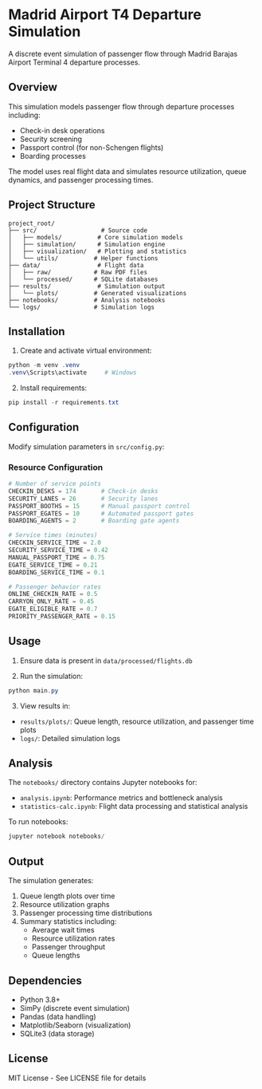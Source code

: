 # Madrid Airport T4 Departure Simulation

A discrete event simulation of passenger flow through Madrid Barajas Airport Terminal 4 departure processes.

## Overview

This simulation models passenger flow through departure processes including:
- Check-in desk operations
- Security screening
- Passport control (for non-Schengen flights)
- Boarding processes

The model uses real flight data and simulates resource utilization, queue dynamics, and passenger processing times.

## Project Structure

```
project_root/
├── src/                  # Source code
│   ├── models/          # Core simulation models
│   ├── simulation/      # Simulation engine
│   ├── visualization/   # Plotting and statistics
│   └── utils/          # Helper functions
├── data/                # Flight data
│   ├── raw/            # Raw PDF files
│   └── processed/      # SQLite databases
├── results/             # Simulation output
│   └── plots/          # Generated visualizations
├── notebooks/          # Analysis notebooks
└── logs/               # Simulation logs
```

## Installation

1. Create and activate virtual environment:
```powershell
python -m venv .venv
.venv\Scripts\activate     # Windows
```

2. Install requirements:
```powershell
pip install -r requirements.txt
```

## Configuration

Modify simulation parameters in `src/config.py`:

### Resource Configuration
```python
# Number of service points
CHECKIN_DESKS = 174       # Check-in desks
SECURITY_LANES = 26       # Security lanes
PASSPORT_BOOTHS = 15      # Manual passport control
PASSPORT_EGATES = 10      # Automated passport gates
BOARDING_AGENTS = 2       # Boarding gate agents

# Service times (minutes)
CHECKIN_SERVICE_TIME = 2.0
SECURITY_SERVICE_TIME = 0.42
MANUAL_PASSPORT_TIME = 0.75
EGATE_SERVICE_TIME = 0.21
BOARDING_SERVICE_TIME = 0.1

# Passenger behavior rates
ONLINE_CHECKIN_RATE = 0.5
CARRYON_ONLY_RATE = 0.45
EGATE_ELIGIBLE_RATE = 0.7
PRIORITY_PASSENGER_RATE = 0.15
```

## Usage

1. Ensure data is present in `data/processed/flights.db`

2. Run the simulation:
```powershell
python main.py
```

3. View results in:
- `results/plots/`: Queue length, resource utilization, and passenger time plots
- `logs/`: Detailed simulation logs

## Analysis

The `notebooks/` directory contains Jupyter notebooks for:
- `analysis.ipynb`: Performance metrics and bottleneck analysis
- `statistics-calc.ipynb`: Flight data processing and statistical analysis

To run notebooks:
```powershell
jupyter notebook notebooks/
```

## Output

The simulation generates:
1. Queue length plots over time
2. Resource utilization graphs
3. Passenger processing time distributions
4. Summary statistics including:
   - Average wait times
   - Resource utilization rates
   - Passenger throughput
   - Queue lengths

## Dependencies

- Python 3.8+
- SimPy (discrete event simulation)
- Pandas (data handling)
- Matplotlib/Seaborn (visualization)
- SQLite3 (data storage)

## License

MIT License - See LICENSE file for details